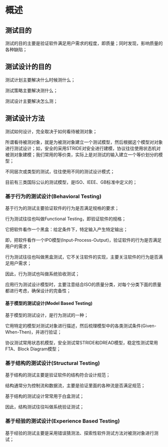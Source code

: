 # 概述

## 测试目的

测试的目的主要是验证软件满足用户需求的程度，即质量；同时发现，影响质量的各种缺陷；

## 测试设计的目的

测试计划主要解决什么时候测什么；

测试策略主要解决测什么；

测试设计主要解决怎么测；

## 测试设计方法

测试如何设计，完全取决于如何看待被测对象；

所谓看待被测对象，就是为被测对象建立一个测试模型，然后根据这个模型对对象进行测试设计；如，安全的采用STRIDE对安全进行建模，协议往往使用状态机对被测对象建模；我们常用的等价类，实际上是对测试的输入建立一个等价划分的模型；

不同层次或类型的测试，往往使用不同的测试设计模式；

目前有三类国际公认的测试模型，是ISO、IEEE、GB标准中定义的；

### **基于行为的测试设计\(**Behavioral Testing**\)**

基于行为的测试主要验证软件的行为是否满足规格的要求；

行为测试往往也叫做Functional Testing，即验证软件的规格；

它把软件看作一个黑盒：给定条件下，特定输入产生特定输出；

即，把软件看作一个IPO模型\(Input-Process-Output\)，验证软件的行为是否满足用户的需求；

行为测试往往也叫做黑盒测试，它不关注软件的实现，主要关注软件的行为是否满足用户需求；

因此，行为测试也叫做系统验收测试；

应用行为测试设计模型时，主要注意结合ISO的质量分类，对每个分类下面的质量都进行考虑，确保设计的完备性；

#### 基于模型的测试设计\(Model Based Testing\)

基于模型的测试设计，是行为测试的一种；

它用特定的模型对测试对象进行描述，然后梳理模型中的各类测试条件\(Given-When-Then\)，并进行验证；

协议测试常用状态机模型，安全测试常STRIDE和DREAD模型，稳定性测试常用FTA、Block Diagram模型；

### 基于结构的测试设计\(Structural Testing\)

基于结构的测试主要是验证软件的结构符合设计规范；

结构通常分为控制流和数据流，主要是验证里面的各种流是否满足规范；

基于结构的测试设计常常用于白盒测试；

因此，结构测试往往叫做系统验证测试；

### 基于经验的测试设计\(Experience Based Testing\)

基于经验的测试主要是采用错误猜测法、探索性软件测试方法对被测对象进行测试；



